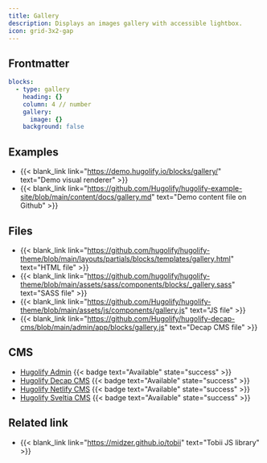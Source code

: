 ```yaml
---
title: Gallery
description: Displays an images gallery with accessible lightbox.
icon: grid-3x2-gap
---
```


## Frontmatter

```yml
blocks:
  - type: gallery
    heading: {}
    column: 4 // number
    gallery:
      image: {}
    background: false
```

## Examples

- {{< blank_link link="https://demo.hugolify.io/blocks/gallery/" text="Demo visual renderer" >}}
- {{< blank_link link="https://github.com/Hugolify/hugolify-example-site/blob/main/content/docs/gallery.md" text="Demo content file on Github" >}}

## Files

- {{< blank_link link="https://github.com/hugolify/hugolify-theme/blob/main/layouts/partials/blocks/templates/gallery.html" text="HTML file" >}}
- {{< blank_link link="https://github.com/hugolify/hugolify-theme/blob/main/assets/sass/components/blocks/_gallery.sass" text="SASS file" >}}
- {{< blank_link link="https://github.com/Hugolify/hugolify-theme/blob/main/assets/js/components/gallery.js" text="JS file" >}}
- {{< blank_link link="https://github.com/Hugolify/hugolify-decap-cms/blob/main/admin/app/blocks/gallery.js" text="Decap CMS file" >}}

## CMS

- [Hugolify Admin](/docs/cms/admin/) {{< badge text="Available" state="success" >}}
- [Hugolify Decap CMS](/docs/cms/decap-cms/) {{< badge text="Available" state="success" >}}
- [Hugolify Netlify CMS](/docs/cms/netlify-cms/) {{< badge text="Available" state="success" >}}
- [Hugolify Sveltia CMS](/docs/cms/sveltia-cms/) {{< badge text="Available" state="success" >}}

## Related link

- {{< blank_link link="https://midzer.github.io/tobii" text="Tobii JS library" >}}
